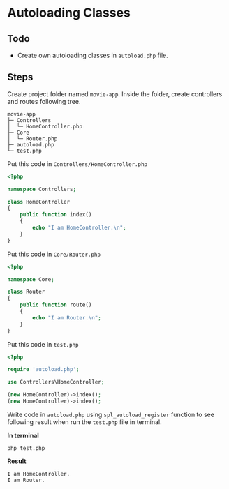 # Autoloading Classes

## Todo
- Create own autoloading classes in `autoload.php` file.

## Steps

Create project folder named `movie-app`. Inside the folder, create controllers and routes following tree.

```
movie-app
├─ Controllers
│  └─ HomeController.php
├─ Core
│  └─ Router.php
├─ autoload.php
└─ test.php
```

Put this code in `Controllers/HomeController.php`

```php
<?php

namespace Controllers;

class HomeController
{
    public function index()
    {
        echo "I am HomeController.\n";
    }
}
```

Put this code in `Core/Router.php`

```php
<?php

namespace Core;

class Router
{
    public function route()
    {
        echo "I am Router.\n";
    }
}
```

Put this code in `test.php`

```php
<?php

require 'autoload.php';

use Controllers\HomeController;

(new HomeController)->index();
(new HomeController)->index();
```

Write code in `autoload.php` using `spl_autoload_register` function to see following result when run the `test.php` file in terminal.

**In terminal**
```
php test.php
```

**Result**
```
I am HomeController.
I am Router.
```